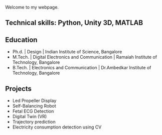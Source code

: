 Welcome to my webpage.

## Technical skills: Python, Unity 3D, MATLAB

## Education
- Ph.d. | Design | Indian Institute of Science, Bangalore
- M.Tech. | Digital Electronics and Communication | Ramaiah Institute of Technology, Bangalore
- B.Tech. | Electronics and Communication | Dr.Ambedkar Institute of Technology, Bangalore

## Projects
- Led Propeller Display
- Self-Balancing Robot
- Fetal ECG Detection
- Digital Twin (VR)
- Trajectory prediction
- Electricity consumption detection using CV

